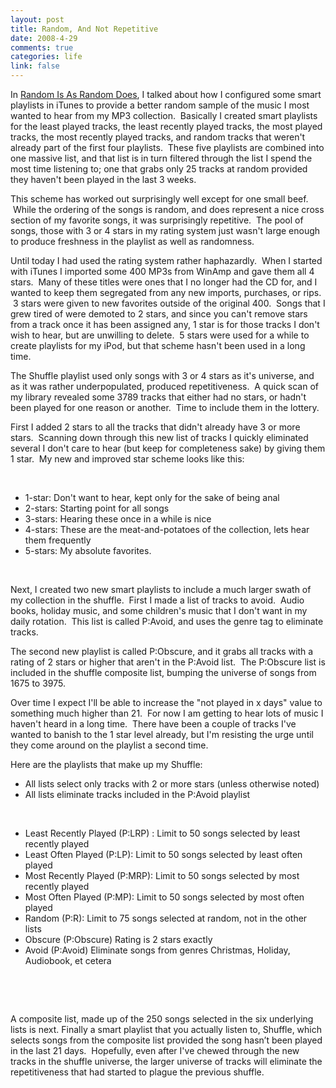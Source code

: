 ```yaml
--- 
layout: post
title: Random, And Not Repetitive
date: 2008-4-29
comments: true
categories: life
link: false
---
```

In <a title="Random Is As Random Does" href="http://zanshin.net/2007/07/18/random-is-as-random-does/">Random Is As Random Does</a>, I talked about how I configured some smart playlists in iTunes to provide a better random sample of the music I most wanted to hear from my MP3 collection.  Basically I created smart playlists for the least played tracks, the least recently played tracks, the most played tracks, the most recently played tracks, and random tracks that weren't already part of the first four playlists.  These five playlists are combined into one massive list, and that list is in turn filtered through the list I spend the most time listening to; one that grabs only 25 tracks at random provided they haven't been played in the last 3 weeks.

This scheme has worked out surprisingly well except for one small beef.  While the ordering of the songs is random, and does represent a nice cross section of my favorite songs, it was surprisingly repetitive.  The pool of songs, those with 3 or 4 stars in my rating system just wasn't large enough to produce freshness in the playlist as well as randomness.

Until today I had used the rating system rather haphazardly.  When I started with iTunes I imported some 400 MP3s from WinAmp and gave them all 4 stars.  Many of these titles were ones that I no longer had the CD for, and I wanted to keep them segregated from any new imports, purchases, or rips.  3 stars were given to new favorites outside of the original 400.  Songs that I grew tired of were demoted to 2 stars, and since you can't remove stars from a track once it has been assigned any, 1 star is for those tracks I don't wish to hear, but are unwilling to delete.  5 stars were used for a while to create playlists for my iPod, but that scheme hasn't been used in a long time.

The Shuffle playlist used only songs with 3 or 4 stars as it's universe, and as it was rather underpopulated, produced repetitiveness.  A quick scan of my library revealed some 3789 tracks that either had no stars, or hadn't been played for one reason or another.  Time to include them in the lottery.

First I added 2 stars to all the tracks that didn't already have 3 or more stars.  Scanning down through this new list of tracks I quickly eliminated several I don't care to hear (but keep for completeness sake) by giving them 1 star.  My new and improved star scheme looks like this:

 
<ul>
	<li>1-star: Don't want to hear, kept only for the sake of being anal</li>
	<li>2-stars: Starting point for all songs</li>
	<li>3-stars: Hearing these once in a while is nice</li>
	<li>4-stars: These are the meat-and-potatoes of the collection, lets hear them frequently</li>
	<li>5-stars: My absolute favorites.</li>
</ul>
 

Next, I created two new smart playlists to include a much larger swath of my collection in the shuffle.  First I made a list of tracks to avoid.  Audio books, holiday music, and some children's music that I don't want in my daily rotation.  This list is called P:Avoid, and uses the genre tag to eliminate tracks.

The second new playlist is called P:Obscure, and it grabs all tracks with a rating of 2 stars or higher that aren't in the P:Avoid list.  The P:Obscure list is included in the shuffle composite list, bumping the universe of songs from 1675 to 3975.

Over time I expect I'll be able to increase the "not played in x days" value to something much higher than 21.  For now I am getting to hear lots of music I haven't heard in a long time.  There have been a couple of tracks I've wanted to banish to the 1 star level already, but I'm resisting the urge until they come around on the playlist a second time.

Here are the playlists that make up my Shuffle:
<ul>
	<li>All lists select only tracks with 2 or more stars (unless otherwise noted)</li>
	<li>All lists eliminate tracks included in the P:Avoid playlist</li>
</ul>
 
<ul>
	<li>Least Recently Played (P:LRP) : Limit to 50 songs selected by least recently played</li>
	<li>Least Often Played (P:LP): Limit to 50 songs selected by least often played</li>
	<li>Most Recently Played (P:MRP): Limit to 50 songs selected by most recently played</li>
	<li>Most Often Played (P:MP): Limit to 50 songs selected by most often played</li>
	<li>Random (P:R): Limit to 75 songs selected at random, not in the other lists</li>
	<li>Obscure (P:Obscure) Rating is 2 stars exactly</li>
	<li>Avoid (P:Avoid) Eliminate songs from genres Christmas, Holiday, Audiobook, et cetera</li>
</ul>
 

 

A composite list, made up of the 250 songs selected in the six underlying lists is next. Finally a smart playlist that you actually listen to, Shuffle, which selects songs from the composite list provided the song hasn’t been played in the last 21 days.  Hopefully, even after I've chewed through the new tracks in the shuffle universe, the larger universe of tracks will eliminate the repetitiveness that had started to plague the previous shuffle.

 
